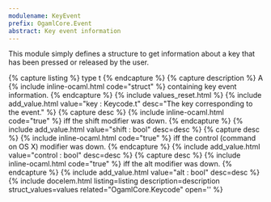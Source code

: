 ```yaml
---
modulename: KeyEvent
prefix: OgamlCore.Event
abstract: Key event information
---
```


This module simply defines a structure to get information about a key that has
been pressed or released by the user.

{% capture listing %}
type t
{% endcapture %}
{% capture description %}
A {% include inline-ocaml.html code="struct" %} containing key event
information.
{% endcapture %}
{% include values_reset.html %}
{% include add_value.html value="key : Keycode.t" desc="The key corresponding to the event." %}
{% capture desc %}
{% include inline-ocaml.html code="true" %} iff the shift modifier was down.
{% endcapture %}
{% include add_value.html value="shift : bool" desc=desc %}
{% capture desc %}
{% include inline-ocaml.html code="true" %} iff the control (command on OS X)
modifier was down.
{% endcapture %}
{% include add_value.html value="control : bool" desc=desc %}
{% capture desc %}
{% include inline-ocaml.html code="true" %} iff the alt modifier was down.
{% endcapture %}
{% include add_value.html value="alt : bool" desc=desc %}
{% include docelem.html listing=listing description=description struct_values=values related="OgamlCore.Keycode" open='' %}
